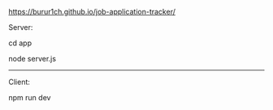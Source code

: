 https://burur1ch.github.io/job-application-tracker/

Server:

cd app

node server.js
<hr/>
Client:

npm run dev
